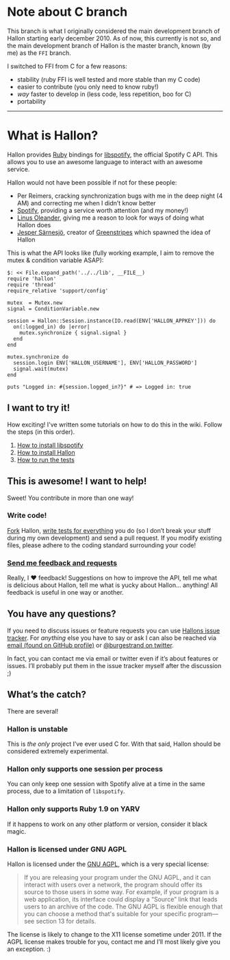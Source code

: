 Note about C branch
===================
This branch is what I originally considered the main development branch of Hallon starting early december 2010. As of now, this currently is not so, and the main development branch of Hallon is the master branch, known (by me) as the `FFI` branch.

I switched to FFI from C for a few reasons:

- stability (ruby FFI is well tested and more stable than my C code)
- easier to contribute (you only need to know ruby!)
- *way* faster to develop in (less code, less repetition, boo for C)
- portability

---

What is Hallon?
===============
Hallon provides [Ruby][] bindings for [libspotify][], the official Spotify C API. This allows you to use an awesome language to interact with an awesome service.

Hallon would not have been possible if not for these people:

- Per Reimers, cracking synchronization bugs with me in the deep night (4 AM) and correcting me when I didn’t know better
- [Spotify](http://www.spotify.com/), providing a service worth attention (and my money!)
- [Linus Oleander](https://github.com/oleander), giving me a reason to look for ways of doing what Hallon does
- [Jesper Särnesjö][], creator of [Greenstripes][] which spawned the idea of Hallon

This is what the API looks like (fully working example, I aim to remove the mutex & condition variable ASAP):

    $: << File.expand_path('../../lib', __FILE__)
    require 'hallon'
    require 'thread'
    require_relative 'support/config'

    mutex  = Mutex.new
    signal = ConditionVariable.new

    session = Hallon::Session.instance(IO.read(ENV['HALLON_APPKEY'])) do
      on(:logged_in) do |error|
        mutex.synchronize { signal.signal }
      end
    end

    mutex.synchronize do
      session.login ENV['HALLON_USERNAME'], ENV['HALLON_PASSWORD']
      signal.wait(mutex)
    end

    puts "Logged in: #{session.logged_in?}" # => Logged in: true


I want to try it!
-----------------
How exciting! I've written some tutorials on how to do this in the wiki. Follow the steps (in this order).

1. [How to install libspotify](https://github.com/Burgestrand/Hallon/wiki/How-to-install-libspotify)
2. [How to install Hallon](https://github.com/Burgestrand/Hallon/wiki/How-to-hack-on-Hallon)
3. [How to run the tests](https://github.com/Burgestrand/Hallon/wiki/How-to-run-the-tests)

This is awesome! I want to help!
--------------------------------
Sweet! You contribute in more than one way!

### Write code!
[Fork](http://help.github.com/forking/) Hallon, [write tests for everything](http://relishapp.com/rspec) you do (so I don’t break your stuff during my own development) and send a pull request. If you modify existing files, please adhere to the coding standard surrounding your code!

### [Send me feedback and requests](http://github.com/Burgestrand/Hallon/issues)
Really, I ❤ feedback! Suggestions on how to improve the API, tell me what is delicious about Hallon, tell me what is yucky about Hallon… anything! All feedback is useful in one way or another.

You have any questions?
-----------------------
If you need to discuss issues or feature requests you can use [Hallons issue tracker](http://github.com/Burgestrand/Hallon/issues). For *anything* else you have to say or ask I can also be reached via [email (found on GitHub profile)](http://github.com/Burgestrand) or [@burgestrand on twitter](http://twitter.com/Burgestrand).

In fact, you can contact me via email or twitter even if it’s about features or issues. I’ll probably put them in the issue tracker myself after the discussion ;)

What’s the catch?
-----------------
There are several!

### Hallon is unstable
This is *the only* project I’ve ever used C for. With that said, Hallon should be considered extremely experimental.

### Hallon only supports one session per process
You can only keep one session with Spotify alive at a time in the same process, due to a limitation of `libspotify`.

### Hallon only supports Ruby 1.9 on YARV
If it happens to work on any other platform or version, consider it black magic.

### Hallon is licensed under GNU AGPL
Hallon is licensed under the [GNU AGPL](http://www.gnu.org/licenses/agpl-3.0.html), which is a very special license:
> If you are releasing your program under the GNU AGPL, and it can interact with users over a network, the program should offer its source to those users in some way. For example, if your program is a web application, its interface could display a “Source” link that leads users to an archive of the code. The GNU AGPL is flexible enough that you can choose a method that's suitable for your specific program—see section 13 for details.

The license is likely to change to the X11 license sometime under 2011. If the AGPL license makes trouble for you, contact me and I’ll most likely give you an exception. :)

[Ruby]: http://www.ruby-lang.org/en/
[libspotify]: http://developer.spotify.com/en/libspotify/overview/
[Greenstripes]: http://github.com/sarnesjo/greenstripes
[Jesper Särnesjö]: http://jesper.sarnesjo.org/